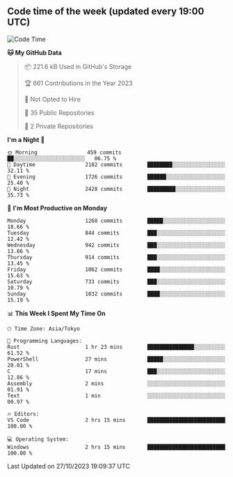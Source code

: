 ## Code time of the week (updated every 19:00 UTC)

<!--START_SECTION:waka-->
![Code Time](http://img.shields.io/badge/Code%20Time-2%2C244%20hrs%2026%20mins-blue)

**🐱 My GitHub Data** 

> 📦 221.6 kB Used in GitHub's Storage 
 > 
> 🏆 661 Contributions in the Year 2023
 > 
> 🚫 Not Opted to Hire
 > 
> 📜 35 Public Repositories 
 > 
> 🔑 2 Private Repositories 
 > 
**I'm a Night 🦉** 

```text
🌞 Morning                459 commits         ██░░░░░░░░░░░░░░░░░░░░░░░   06.75 % 
🌆 Daytime                2182 commits        ████████░░░░░░░░░░░░░░░░░   32.11 % 
🌃 Evening                1726 commits        ██████░░░░░░░░░░░░░░░░░░░   25.40 % 
🌙 Night                  2428 commits        █████████░░░░░░░░░░░░░░░░   35.73 % 
```
📅 **I'm Most Productive on Monday** 

```text
Monday                   1268 commits        █████░░░░░░░░░░░░░░░░░░░░   18.66 % 
Tuesday                  844 commits         ███░░░░░░░░░░░░░░░░░░░░░░   12.42 % 
Wednesday                942 commits         ███░░░░░░░░░░░░░░░░░░░░░░   13.86 % 
Thursday                 914 commits         ███░░░░░░░░░░░░░░░░░░░░░░   13.45 % 
Friday                   1062 commits        ████░░░░░░░░░░░░░░░░░░░░░   15.63 % 
Saturday                 733 commits         ███░░░░░░░░░░░░░░░░░░░░░░   10.79 % 
Sunday                   1032 commits        ████░░░░░░░░░░░░░░░░░░░░░   15.19 % 
```


📊 **This Week I Spent My Time On** 

```text
🕑︎ Time Zone: Asia/Tokyo

💬 Programming Languages: 
Rust                     1 hr 23 mins        ███████████████░░░░░░░░░░   61.52 % 
PowerShell               27 mins             █████░░░░░░░░░░░░░░░░░░░░   20.01 % 
C                        17 mins             ███░░░░░░░░░░░░░░░░░░░░░░   12.86 % 
Assembly                 2 mins              ░░░░░░░░░░░░░░░░░░░░░░░░░   01.91 % 
Text                     1 min               ░░░░░░░░░░░░░░░░░░░░░░░░░   00.97 % 

🔥 Editors: 
VS Code                  2 hrs 15 mins       █████████████████████████   100.00 % 

💻 Operating System: 
Windows                  2 hrs 15 mins       █████████████████████████   100.00 % 
```


 Last Updated on 27/10/2023 19:09:37 UTC
<!--END_SECTION:waka-->